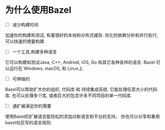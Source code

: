 # 为什么使用Bazel

* [ ] 减少构建时间

加速你的构建和测试, 有着很好的本地和分布式缓存. 优化的依赖分析和并行执行, 可以快速的增量构建.

* [ ] 一个工具,构建多种语言

它可以构建和测试Java, C++, Android, iOS, Go 和其它各种各样的语言. Bazel 可以运行在 Windows, macOS, 和 Linux上.

* [ ] 可伸缩的

Bazel可以帮助扩大你的组织, 代码库 和 持续集成系统. 它能处理任意大小的代码库. 也可以处理多个库, 或者巨大的包含许多不同项目的单一代码库.

* [ ] 通扩展满足你的需要 

使用Bazel的扩展语言能轻松的添加对新语言和平台的支持。 你也可以分享和重用bazel社区写的语言规则.

